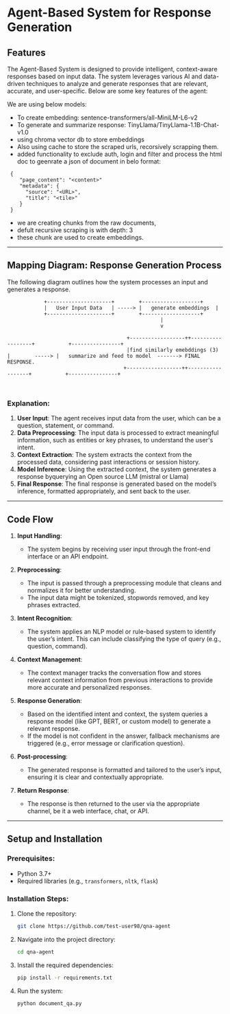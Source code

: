 

# Agent-Based System for Response Generation

## Features

The Agent-Based System is designed to provide intelligent, context-aware responses based on input data. The system leverages various AI and data-driven techniques to analyze and generate responses that are relevant, accurate, and user-specific. Below are some key features of the agent:

We are using below models:
- To create embedding: sentence-transformers/all-MiniLM-L6-v2
- To generate and summarize response: TinyLlama/TinyLlama-1.1B-Chat-v1.0
- using chroma vector db to store embeddings
- Also using cache to store the scraped urls, recorsively scrapping them.
- added functionality to exclude auth, login and filter and process the html doc to geenrate a json of document in belo format:
```
 {
    "page_content": "<content>"
    "metadata": {
      "source": "<URL>",
      "title": "<tile>"
    }
 }
```

- we are creating chunks from the raw documents,
- defult recursive scraping is with depth: 3
- these chunk are used to create embeddings.




---

## Mapping Diagram: Response Generation Process

The following diagram outlines how the system processes an input and generates a response.

```plaintext
            +---------------------+        +-------------------+       
            |   User Input Data   | -----> |   generate embeddings  | 
            +---------------------+        +-------------------+       
                                                  |
                                                  v                       
                                                                  
                                       +------------------++------------------+           +----------------+
                                       |find similarly emebddings (3) |        -----> |   summarize and feed to model  -------> FINAL RESPONSE.   
                                      +------------------++------------------+           +----------------+
                                                             
                                                   
```

### Explanation:
1. **User Input**: The agent receives input data from the user, which can be a question, statement, or command.
2. **Data Preprocessing**: The input data is processed to extract meaningful information, such as entities or key phrases, to understand the user's intent.
3. **Context Extraction**: The system extracts the context from the processed data, considering past interactions or session history.
4. **Model Inference**: Using the extracted context, the system generates a response byquerying an Open source LLM (mistral or Llama)
5. **Final Response**: The final response is generated based on the model’s inference, formatted appropriately, and sent back to the user.

---

## Code Flow

1. **Input Handling**:
   - The system begins by receiving user input through the front-end interface or an API endpoint.
   
2. **Preprocessing**:
   - The input is passed through a preprocessing module that cleans and normalizes it for better understanding.
   - The input data might be tokenized, stopwords removed, and key phrases extracted.
   
3. **Intent Recognition**:
   - The system applies an NLP model or rule-based system to identify the user’s intent. This can include classifying the type of query (e.g., question, command).
   
4. **Context Management**:
   - The context manager tracks the conversation flow and stores relevant context information from previous interactions to provide more accurate and personalized responses.
   
5. **Response Generation**:
   - Based on the identified intent and context, the system queries a response model (like GPT, BERT, or custom model) to generate a relevant response.
   - If the model is not confident in the answer, fallback mechanisms are triggered (e.g., error message or clarification question).
   
6. **Post-processing**:
   - The generated response is formatted and tailored to the user’s input, ensuring it is clear and contextually appropriate.
   
7. **Return Response**:
   - The response is then returned to the user via the appropriate channel, be it a web interface, chat, or API.

---

## Setup and Installation

### Prerequisites:
- Python 3.7+
- Required libraries (e.g., `transformers`, `nltk`, `flask`)

### Installation Steps:

1. Clone the repository:
   ```bash
   git clone https://github.com/test-user98/qna-agent
   ```

2. Navigate into the project directory:
   ```bash
   cd qna-agent
   ```

3. Install the required dependencies:
   ```bash
   pip install -r requirements.txt
   ```

4. Run the system:
   ```bash
   python document_qa.py
   ```
